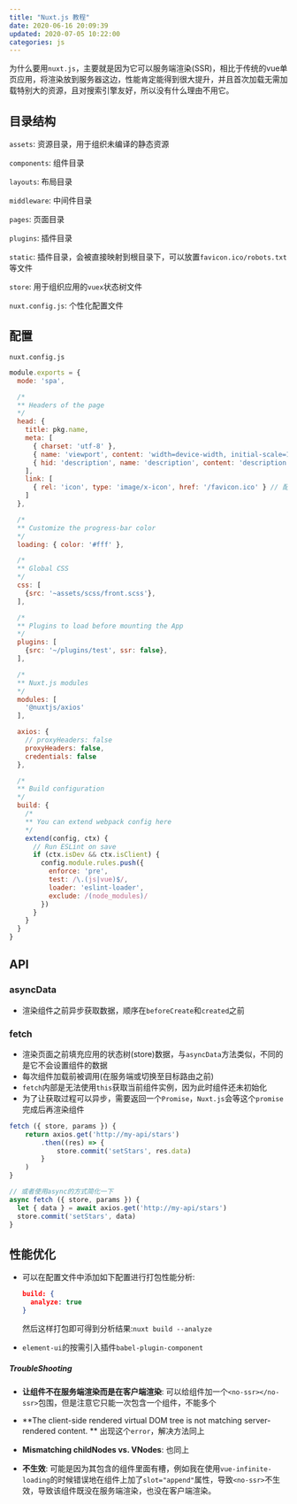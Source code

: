 ```yaml
---
title: "Nuxt.js 教程"
date: 2020-06-16 20:09:39
updated: 2020-07-05 10:22:00
categories: js
---
```


为什么要用`nuxt.js`，主要就是因为它可以服务端渲染(SSR)，相比于传统的vue单页应用，将渲染放到服务器这边，性能肯定能得到很大提升，并且首次加载无需加载特别大的资源，且对搜索引擎友好，所以没有什么理由不用它。

## 目录结构

`assets`: 资源目录，用于组织未编译的静态资源

`components`: 组件目录

`layouts`: 布局目录

`middleware`: 中间件目录

`pages`: 页面目录

`plugins`: 插件目录

`static`: 插件目录，会被直接映射到根目录下，可以放置`favicon.ico/robots.txt`等文件

`store`: 用于组织应用的`vuex`状态树文件

`nuxt.config.js`: 个性化配置文件

<!--more-->

## 配置

`nuxt.config.js`

```javascript
module.exports = {
  mode: 'spa',

  /*
  ** Headers of the page
  */
  head: {
    title: pkg.name,
    meta: [
      { charset: 'utf-8' },
      { name: 'viewport', content: 'width=device-width, initial-scale=1' },
      { hid: 'description', name: 'description', content: 'description' }
    ],
    link: [
      { rel: 'icon', type: 'image/x-icon', href: '/favicon.ico' } // 配置favicon.ico，需要将图片放到static目录下
    ]
  },

  /*
  ** Customize the progress-bar color
  */
  loading: { color: '#fff' },

  /*
  ** Global CSS
  */
  css: [
    {src: '~assets/scss/front.scss'},
  ],

  /*
  ** Plugins to load before mounting the App
  */
  plugins: [
    {src: '~/plugins/test', ssr: false},
  ],

  /*
  ** Nuxt.js modules
  */
  modules: [
    '@nuxtjs/axios'
  ],

  axios: {
    // proxyHeaders: false
    proxyHeaders: false,
    credentials: false
  },

  /*
  ** Build configuration
  */
  build: {
    /*
    ** You can extend webpack config here
    */
    extend(config, ctx) {
      // Run ESLint on save
      if (ctx.isDev && ctx.isClient) {
        config.module.rules.push({
          enforce: 'pre',
          test: /\.(js|vue)$/,
          loader: 'eslint-loader',
          exclude: /(node_modules)/
        })
      }
    }
  }
}
```

## API

### asyncData

- 渲染组件之前异步获取数据，顺序在`beforeCreate`和`created`之前

### fetch

- 渲染页面之前填充应用的状态树(store)数据，与`asyncData`方法类似，不同的是它不会设置组件的数据
- 每次组件加载前被调用(在服务端或切换至目标路由之前)
- `fetch`内部是无法使用`this`获取当前组件实例，因为此时组件还未初始化
- 为了让获取过程可以异步，需要返回一个`Promise`，`Nuxt.js`会等这个`promise`完成后再渲染组件

```javascript
fetch ({ store, params }) {
	return axios.get('http://my-api/stars')
		.then((res) => {
			store.commit('setStars', res.data)
		}
	)
}

// 或者使用async的方式简化一下
async fetch ({ store, params }) {
  let { data } = await axios.get('http://my-api/stars')
  store.commit('setStars', data)
}
```

## 性能优化

- 可以在配置文件中添加如下配置进行打包性能分析:

  ```json
  build: {
    analyze: true
  }
  ```

  然后这样打包即可得到分析结果:`nuxt build --analyze`

- `element-ui`的按需引入插件`babel-plugin-component`

##### TroubleShooting

- **让组件不在服务端渲染而是在客户端渲染**: 可以给组件加一个`<no-ssr></no-ssr>`包围，但是注意它只能一次包含一个组件，不能多个

- **The client-side rendered virtual DOM tree is not matching server-rendered content. ** 出现这个`error`，解决方法同上

- **Mismatching childNodes vs. VNodes**: 也同上
- **<no-ssr>不生效**: 可能是因为其包含的组件里面有槽，例如我在使用`vue-infinite-loading`的时候错误地在组件上加了`slot="append"`属性，导致`<no-ssr>`不生效，导致该组件既没在服务端渲染，也没在客户端渲染。